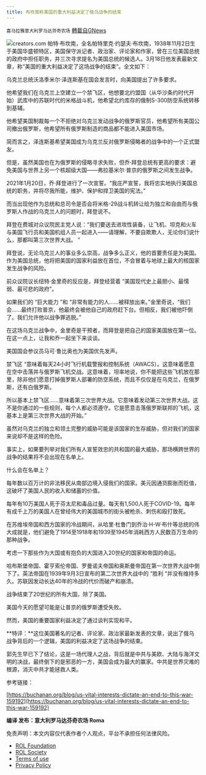 ```yaml
---
title: 布坎南称美国的重大利益决定了俄乌战争的结束
---
```

`喜马拉雅意大利罗马达芬奇农场` [轉載自GNews](https://gnews.org/zh-hans/2187624/)

![](https://assets.gnews.org/wp-content/uploads/2022/03/W.jpg)creators.com
帕特·布坎南，全名帕特里克·约瑟夫·布坎南，1938年11月2日生于美国华盛顿特区，美国保守派记者、政治家、评论家和作家，曾在三位美国总统的政府中担任职务，并三次寻求提名为美国总统的候选人。3月18日他发表最新文章，称“美国的重大利益决定了这场战争的结束”。全文如下：

乌克兰总统沃洛季米尔·泽连斯基在国会发言时，向美国提出了许多要求。

他希望我们在乌克兰上空建立一个禁飞区，他想要北约盟国（从华沙条约时代开始）武库中的苏联时代的米格战斗机，他希望北约库存的俄制S-300防空系统转移到基辅。

他希望美国制裁每一个不拒绝对乌克兰发动战争的俄罗斯官员，他希望所有美国公司撤出俄罗斯，他希望所有俄罗斯制造的商品都不能进入美国市场。

简而言之，泽连斯基希望美国成为乌克兰反对俄罗斯侵略者的战争中的一个正式盟友。

但是，虽然美国也在为俄罗斯的侵略寻求失败，但乔·拜登总统有更高的要求：避免美国与世界上另一个核超级大国——弗拉基米尔·普京的俄罗斯之间发生战争。

2021年1月20日，乔·拜登进行了一次宣誓。“我庄严宣誓，我将忠实地执行美国总统的职务，并将尽我所能，维护、保护和捍卫美国的宪法。”

而当出现他作为总统和总司令是否会将米格-29战斗机转让给为独立和自由而与俄罗斯人作战的乌克兰人的问题时，拜登说不。

拜登在费城对众议院民主党人说：“我们要送去进攻性装备，让飞机、坦克和火车与美国飞行员和美国机组人员一起进入——请理解，不要自欺欺人，无论你们说什么，那都叫第三次世界大战。 ”

拜登说，无论乌克兰人的事业多么崇高，战争多么正义，他的首要责任是为美国。作为美国总统，他将把美国的国家利益放在首位，不会冒着与地球上最大的核国家发生战争的风险。

前众议院议长纽特·金里奇的反应是，拜登经营着 “美国现代史上最胆小、最懦弱、最可悲的政府”。

如果我们的 “巨大能力 ”和 “非常有能力的人……被释放出来。”金里奇说，“我们会……最终打败普京，他最终会被他自己的政府赶下台。但相反，我们被他吓倒了。我们允许他以战争罪逃脱。”

在这场乌克兰战争中，金里奇是干预者，而拜登是把自己的国家美国放在第一位。在这一点上，让我和乔一起坐下来谈谈。

美国国会参议员马可·鲁比奥也为美国优先发声。

禁飞区 “意味着每天24小时飞行机载警报和控制系统（AWACS）。这意味着愿意在空中击落并与俄罗斯飞机交战。这意味着，坦率地说，你不能把这些飞机放在那里，除非他们愿意打掉俄罗斯人部署的防空系统，而且不仅仅是在乌克兰，在俄罗斯，还有白俄罗斯。

所以基本上禁飞区……意味着第三次世界大战。它意味着发动第三次世界大战。这不是你通过的一些规则，每个人都必须遵守。它是愿意击落俄罗斯联邦的飞机，这基本上是第三次世界大战的开始。”

虽然对乌克兰的独立和领土完整的威胁可能是该国家的生存威胁，但对我们的国家来说却不是这样的危险。

事实上，如果要列举对我们所有人宣誓效忠的共和国的最大威胁，那场横跨世界的战争的结果将不会出现在名单上。

什么会在名单上？

每年数以百万计的非法移民从南部边境入侵我们的国家。美元因通货膨胀而贬值，这破坏了美国人民的收入和储蓄的价值。

每年有10万美国人死于芬太尼和毒品过量。每天有1,500人死于COVID-19。每年有成千上万的美国人在曾经伟大的美国城市的街头被枪杀、刺伤和殴打致死。

在苏维埃帝国和西方国家的冷战期间，从哈里·杜鲁门到乔治·H-W·布什等总统的伟大成就是，他们避免了1914至1918年和1939至1945年消耗西方人民数百万生命的那种战争。

考虑一下那些作为大国或有抱负的大国进入20世纪的国家和帝国的命运。

哈布斯堡帝国、霍亨索伦帝国、罗曼诺夫帝国和奥斯曼帝国在第一次世界大战中倒下了。英法帝国在1939年9月3日宣布的第二次世界大战中的 “胜利 “并没有维持多久。苏联因发动长达40年的冷战的代价而破产和崩溃。

战争结束了20世纪的所有大国，除了美国。

美国今天的愿望可能是让普京的俄罗斯遭受失败。

然而，美国的重要国家利益决定了通过谈判实现和平。

**特评：**这位美国著名的记者、评论家、政治家最新发表的文章，说出了俄乌战争背后的一个逻辑，美国的利益决定了这场战争的结束。

郭先生早已下了结论，这是一场代理人之战，背后就是中共与美欧、大陆与海洋文明的决战，最终倒下的是邪恶的一方，美国会成为最大的赢家。中共是世界灾难的根源，消灭中共才能拯救人类。

参考链接：

[https://buchanan.org/blog/us-vital-interests-dictate-an-end-to-this-war-159192](https://buchanan.org/blog/us-vital-interests-dictate-an-end-to-this-war-159192)

**编译 发布：意大利罗马达芬奇农场 Roma**

 

免责声明：本文内容仅代表作者个人观点，平台不承担任何法律风险。

- [ROL Foundation](https://rolfoundation.org/)
- [ROL Society](https://rolsociety.org/)
- [Terms of use](https://gnews.org/terms-of-use-3/)
- [Privacy Policy](https://gnews.org/privacy-policy/)
